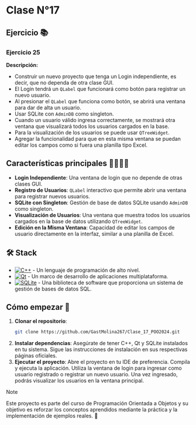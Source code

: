 # Clase N°17
## Ejercicio 📚

### Ejercicio 25
**Descripción:**
- Construir un nuevo proyecto que tenga un Login independiente, es decir, que no dependa de otra clase GUI.
- El Login tendrá un `QLabel` que funcionará como botón para registrar un nuevo usuario.
- Al presionar el `QLabel` que funciona como botón, se abrirá una ventana para dar de alta un usuario.
- Usar SQLite con `AdminDB` como singleton.
- Cuando un usuario válido ingresa correctamente, se mostrará otra ventana que visualizará todos los usuarios cargados en la base.
- Para la visualización de los usuarios se puede usar `QTreeWidget`. 
- Agregar la funcionalidad para que en esta misma ventana se puedan editar los campos como si fuera una planilla tipo Excel.

## Características principales 🙋‍♂️🙋‍♀️

- **Login Independiente**: Una ventana de login que no depende de otras clases GUI.
- **Registro de Usuarios**: `QLabel` interactivo que permite abrir una ventana para registrar nuevos usuarios.
- **SQLite con Singleton**: Gestión de base de datos SQLite usando `AdminDB` como singleton.
- **Visualización de Usuarios**: Una ventana que muestra todos los usuarios cargados en la base de datos utilizando `QTreeWidget`.
- **Edición en la Misma Ventana**: Capacidad de editar los campos de usuario directamente en la interfaz, similar a una planilla de Excel.

## 🛠️ Stack

- [![C++][cplusplus-badge]][cplusplus-url] - Un lenguaje de programación de alto nivel.
- [![Qt][qt-badge]][qt-url] - Un marco de desarrollo de aplicaciones multiplataforma.
- [![SQLite][sqlite-badge]][sqlite-url] - Una biblioteca de software que proporciona un sistema de gestión de bases de datos SQL.

[qt-url]: https://www.qt.io/
[qt-badge]: https://img.shields.io/badge/Qt-41CD52?style=for-the-badge&logo=Qt&logoColor=white
[cplusplus-url]: https://es.wikipedia.org/wiki/C%2B%2B
[sqlite-url]: https://www.sqlite.org/index.html
[cplusplus-badge]: https://img.shields.io/badge/C++-00599C?style=for-the-badge&logo=c%2B%2B&logoColor=white
[sqlite-badge]: https://img.shields.io/badge/SQLite-003B57?style=for-the-badge&logo=SQLite&logoColor=white

## Cómo empezar 🚀

1. **Clonar el repositorio**:
   ```bash
   git clone https://github.com/GastMolina267/Clase_17_POO2024.git
2. **Instalar dependencias**:
  Asegúrate de tener C++, Qt y SQLite instalados en tu sistema.
  Sigue las instrucciones de instalación en sus respectivas páginas oficiales.
3. **Ejecutar el proyecto**:
  Abre el proyecto en tu IDE de preferencia.
  Compila y ejecuta la aplicación.
  Utiliza la ventana de login para ingresar como usuario registrado o registrar un nuevo usuario.
  Una vez ingresado, podrás visualizar los usuarios en la ventana principal.
>[!NOTE]
>Este proyecto es parte del curso de Programación Orientada a Objetos y su objetivo es reforzar los conceptos aprendidos mediante la práctica y la implementación de ejemplos reales. 🤝
